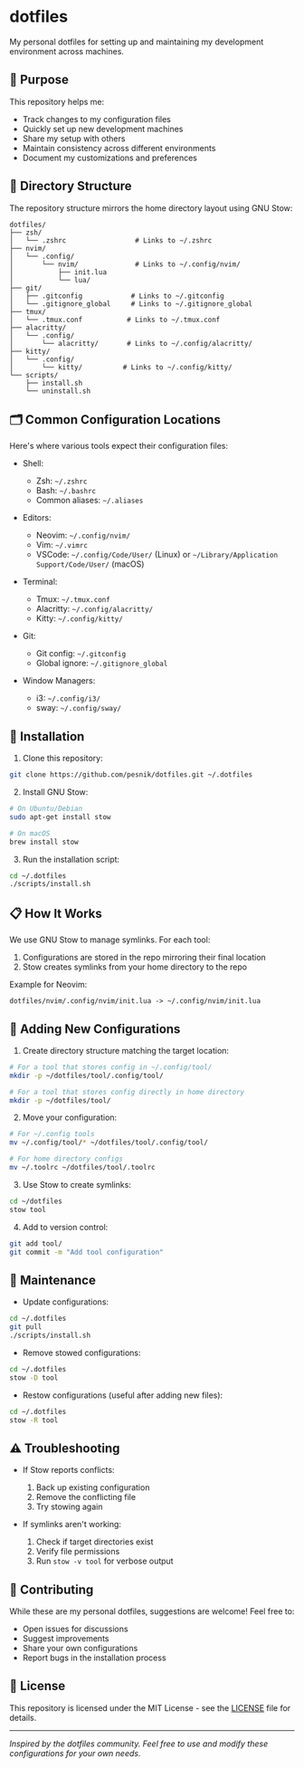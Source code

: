 # dotfiles

My personal dotfiles for setting up and maintaining my development environment across machines.

## 🎯 Purpose

This repository helps me:
- Track changes to my configuration files
- Quickly set up new development machines
- Share my setup with others
- Maintain consistency across different environments
- Document my customizations and preferences

## 📁 Directory Structure

The repository structure mirrors the home directory layout using GNU Stow:

```
dotfiles/
├── zsh/
│   └── .zshrc                 # Links to ~/.zshrc
├── nvim/
│   └── .config/
│       └── nvim/              # Links to ~/.config/nvim/
│           ├── init.lua
│           └── lua/
├── git/
│   ├── .gitconfig            # Links to ~/.gitconfig
│   └── .gitignore_global     # Links to ~/.gitignore_global
├── tmux/
│   └── .tmux.conf           # Links to ~/.tmux.conf
├── alacritty/
│   └── .config/
│       └── alacritty/       # Links to ~/.config/alacritty/
├── kitty/
│   └── .config/
│       └── kitty/          # Links to ~/.config/kitty/
└── scripts/
    ├── install.sh
    └── uninstall.sh
```

## 🗂️ Common Configuration Locations

Here's where various tools expect their configuration files:

- Shell:
  - Zsh: `~/.zshrc`
  - Bash: `~/.bashrc`
  - Common aliases: `~/.aliases`

- Editors:
  - Neovim: `~/.config/nvim/`
  - Vim: `~/.vimrc`
  - VSCode: `~/.config/Code/User/` (Linux) or `~/Library/Application Support/Code/User/` (macOS)

- Terminal:
  - Tmux: `~/.tmux.conf`
  - Alacritty: `~/.config/alacritty/`
  - Kitty: `~/.config/kitty/`

- Git:
  - Git config: `~/.gitconfig`
  - Global ignore: `~/.gitignore_global`

- Window Managers:
  - i3: `~/.config/i3/`
  - sway: `~/.config/sway/`

## 🚀 Installation

1. Clone this repository:
```bash
git clone https://github.com/pesnik/dotfiles.git ~/.dotfiles
```

2. Install GNU Stow:
```bash
# On Ubuntu/Debian
sudo apt-get install stow

# On macOS
brew install stow
```

3. Run the installation script:
```bash
cd ~/.dotfiles
./scripts/install.sh
```

## 📋 How It Works

We use GNU Stow to manage symlinks. For each tool:

1. Configurations are stored in the repo mirroring their final location
2. Stow creates symlinks from your home directory to the repo

Example for Neovim:
```
dotfiles/nvim/.config/nvim/init.lua -> ~/.config/nvim/init.lua
```

## 🔄 Adding New Configurations

1. Create directory structure matching the target location:
```bash
# For a tool that stores config in ~/.config/tool/
mkdir -p ~/dotfiles/tool/.config/tool/

# For a tool that stores config directly in home directory
mkdir -p ~/dotfiles/tool/
```

2. Move your configuration:
```bash
# For ~/.config tools
mv ~/.config/tool/* ~/dotfiles/tool/.config/tool/

# For home directory configs
mv ~/.toolrc ~/dotfiles/tool/.toolrc
```

3. Use Stow to create symlinks:
```bash
cd ~/dotfiles
stow tool
```

4. Add to version control:
```bash
git add tool/
git commit -m "Add tool configuration"
```

## 📝 Maintenance

- Update configurations:
```bash
cd ~/.dotfiles
git pull
./scripts/install.sh
```

- Remove stowed configurations:
```bash
cd ~/.dotfiles
stow -D tool
```

- Restow configurations (useful after adding new files):
```bash
cd ~/.dotfiles
stow -R tool
```

## ⚠️ Troubleshooting

- If Stow reports conflicts:
  1. Back up existing configuration
  2. Remove the conflicting file
  3. Try stowing again

- If symlinks aren't working:
  1. Check if target directories exist
  2. Verify file permissions
  3. Run `stow -v tool` for verbose output

## 🤝 Contributing

While these are my personal dotfiles, suggestions are welcome! Feel free to:
- Open issues for discussions
- Suggest improvements
- Share your own configurations
- Report bugs in the installation process

## 📜 License

This repository is licensed under the MIT License - see the [LICENSE](LICENSE) file for details.

---

*Inspired by the dotfiles community. Feel free to use and modify these configurations for your own needs.*
